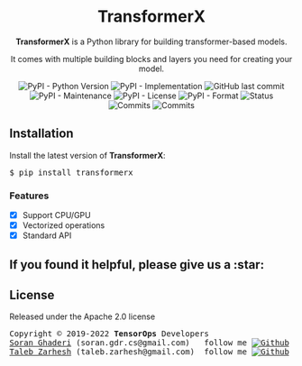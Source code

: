 <div align="center">
<h1><b>TransformerX</b></h1>
<p><b>TransformerX</b> is a Python library for building transformer-based models.</p>
<p>It comes with multiple building blocks and layers you need for creating your model.</p>
</div>

<div align="center">
<img alt="PyPI - Python Version" src="https://img.shields.io/pypi/pyversions/emgraph">
<img alt="PyPI - Implementation" src="https://img.shields.io/pypi/implementation/emgraph">
<img alt="GitHub last commit" src="https://img.shields.io/github/last-commit/bi-graph/emgraph">
<img alt="PyPI - Maintenance" src="https://img.shields.io/badge/Maintained%3F-yes-green.svg">
<img alt="PyPI - License" src="https://img.shields.io/pypi/l/emgraph.svg">
<img alt="PyPI - Format" src="https://img.shields.io/pypi/format/emgraph.svg">
<img alt="Status" src="https://img.shields.io/pypi/status/emgraph.svg">
<img alt="Commits" src="https://badgen.net/github/commits/bi-graph/emgraph">
<img alt="Commits" src="https://img.shields.io/badge/TensorFlow 2-FF6F00?style=flat&logo=tensorflow&logoColor=white">
</div>

<div>
  <h2>Installation</h2>
  <p>Install the latest version of <b>TransformerX</b>:</p>

  <pre>$ pip install transformerx</pre>
</div>


<div>
<h3>Features</h3>

- [x] Support CPU/GPU
- [x] Vectorized operations
- [x] Standard API
</div>
<h2>If you found it helpful, please give us a <span>:star:</span></h2>

<div>
<h2>License</h2>
<p>Released under the Apache 2.0 license</p>
</div>

<div class="footer"><pre>Copyright &copy; 2019-2022 <b>TensorOps</b> Developers
<a href="https://soran-ghaderi.github.io/">Soran Ghaderi</a> (soran.gdr.cs@gmail.com)   follow me <a href="https://github.com/soran-ghaderi"><img alt="Github" src="https://img.shields.io/badge/GitHub-100000?&logo=github&logoColor=white"></a> <a href="https://twitter.com/soranghadri"><img alt="Twitter" src="https://img.shields.io/badge/Twitter-1DA1F2?&logo=twitter&logoColor=white"></a> <a href="https://www.linkedin.com/in/soran-ghaderi/"><img alt="Linkedin" src="https://img.shields.io/badge/LinkedIn-0077B5?&logo=linkedin&logoColor=white"></a>
<a href="https://uk.linkedin.com/in/taleb-zarhesh">Taleb Zarhesh</a> (taleb.zarhesh@gmail.com)  follow me <a href="https://github.com/sigma1326"><img alt="Github" src="https://img.shields.io/badge/GitHub-100000?&logo=github&logoColor=white"></a> <a href="https://twitter.com/taleb__z"><img alt="Twitter" src="https://img.shields.io/badge/Twitter-1DA1F2?&logo=twitter&logoColor=white"></a> <a href="https://www.linkedin.com/in/taleb-zarhesh/"><img alt="Linkedin" src="https://img.shields.io/badge/LinkedIn-0077B5?&logo=linkedin&logoColor=white"></a>
</pre>
</div>
